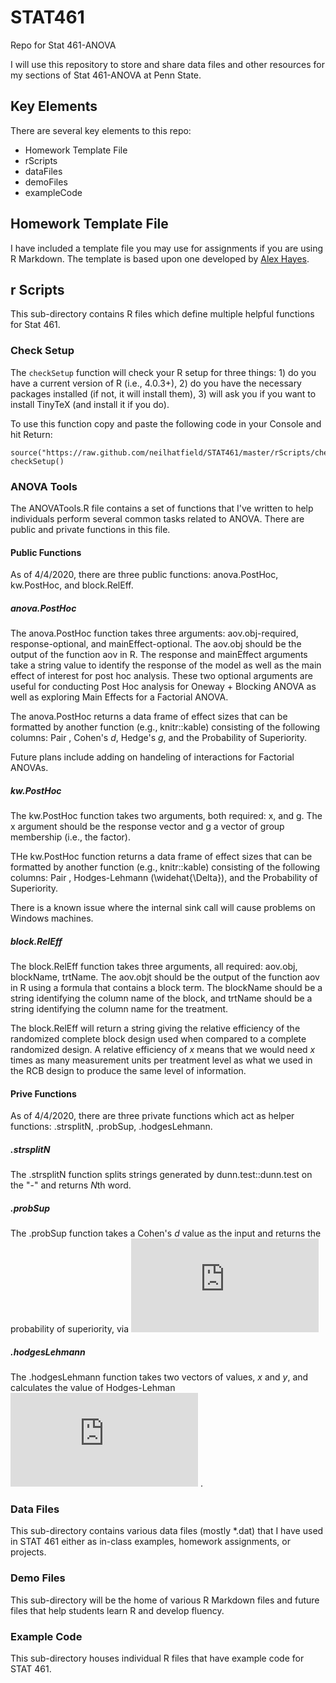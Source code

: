 # STAT461

Repo for Stat 461-ANOVA

I will use this repository to store and share data files and other resources for my sections of Stat 461-ANOVA at Penn State.

## Key Elements

There are several key elements to this repo:

+ Homework Template File
+ rScripts
+ dataFiles
+ demoFiles
+ exampleCode

## Homework Template File

I have included a template file you may use for assignments if you are using R Markdown. The template is based upon one developed by [Alex Hayes](https://github.com/alexpghayes/rmarkdown_homework_template).

## r Scripts

This sub-directory contains R files which define multiple helpful functions for Stat 461.

### Check Setup

The `checkSetup` function will check your R setup for three things: 1) do you have a current version of R (i.e., 4.0.3+), 2) do you have the necessary packages installed (if not, it will install them), 3) will ask you if you want to install TinyTeX (and install it if you do).

To use this function copy and paste the following code in your Console and hit Return:
```
source("https://raw.github.com/neilhatfield/STAT461/master/rScripts/checkSetup.R")
checkSetup()
```

### ANOVA Tools

The ANOVATools.R file contains a set of functions that I've written to help individuals perform several common tasks related to ANOVA. There are public and private functions in this file.

#### Public Functions

As of 4/4/2020, there are three public functions: anova.PostHoc, kw.PostHoc, and block.RelEff.

##### anova.PostHoc

The anova.PostHoc function takes three arguments: aov.obj-required, response-optional, and mainEffect-optional. The aov.obj should be the output of the function aov in R. The response and mainEffect arguments take a string value to identify the response of the model as well as the main effect of interest for post hoc analysis. These two optional arguments are useful for conducting Post Hoc analysis for Oneway + Blocking ANOVA as well as exploring Main Effects for a Factorial ANOVA.

The anova.PostHoc returns a data frame of effect sizes that can be formatted by another function (e.g., knitr::kable) consisting of the following columns: Pair , Cohen's *d*, Hedge's *g*, and the Probability of Superiority.

Future plans include adding on handeling of interactions for Factorial ANOVAs.

##### kw.PostHoc

The kw.PostHoc function takes two arguments, both required: x, and g. The x argument should be the response vector and g a vector of group membership (i.e., the factor). 

THe kw.PostHoc function returns a data frame of effect sizes that can be formatted by another function (e.g., knitr::kable) consisting of the following columns: Pair , Hodges-Lehmann \(\widehat{\Delta}\), and the Probability of Superiority.

There is a known issue where the internal sink call will cause problems on Windows machines.

##### block.RelEff

The block.RelEff function takes three arguments, all required: aov.obj, blockName, trtName. The aov.objt should be the output of the function aov in R using a formula that contains a block term. The blockName should be a string identifying the column name of the block, and trtName should be a string identifying the column name for the treatment.

The block.RelEff will return a string giving the relative efficiency of the randomized complete block design used when compared to a complete randomized design. A relative efficiency of *x* means that we would need *x* times as many measurement units per treatment level as what we used in the RCB design to produce the same level of information.

#### Prive Functions

As of 4/4/2020, there are three private functions which act as helper functions: .strsplitN, .probSup, .hodgesLehmann.

##### .strsplitN

The .strsplitN function splits strings generated by dunn.test::dunn.test on the "-" and returns *N*th word.

##### .probSup

The .probSup function takes a Cohen's *d* value as the input and returns the probability of superiority, via
![equation](https://latex.codecogs.com/gif.latex?PS%28d%29%3D1-C_%7B%5Cmathcal%7BN%7D%7D%5Cleft%28%5Cfrac%7B-d%7D%7B%5Csqrt%5B2%5D%7B2%7D%7D%5Cbigg%7C0%2C1%5Cright%29)
<!--\[PS(d)=1-C_{\mathcal{N}}\left(\frac{-d}{\sqrt[2]{2}}\bigg|0,1\right)\]-->

##### .hodgesLehmann

The .hodgesLehmann function takes two vectors of values, *x* and *y*, and calculates the value of Hodges-Lehman ![equation](https://latex.codecogs.com/gif.latex?%5Cinline%20%5Cwidehat%7B%5CDelta%7D) <!--(\widehat{\Delta}\)-->.

### Data Files

This sub-directory contains various data files (mostly *.dat) that I have used in STAT 461 either as in-class examples, homework assignments, or projects.

### Demo Files

This sub-directory will be the home of various R Markdown files and future files that help students learn R and develop fluency.

### Example Code

This sub-directory houses individual R files that have example code for STAT 461.

